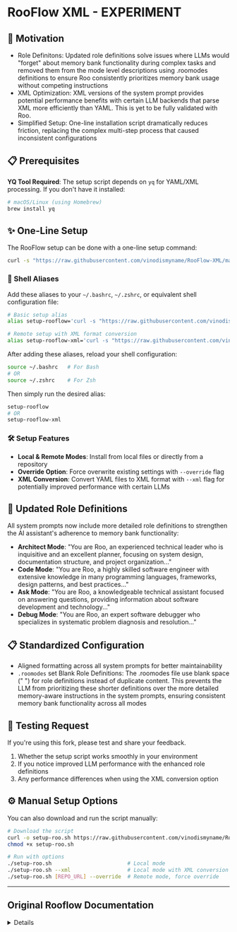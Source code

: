 <!-- ======================= -->
<!-- ROOFLOW XML             -->
<!-- ======================= -->

# RooFlow XML -  **EXPERIMENT**

## 🎯 Motivation

- Role Definitons: Updated role definitions solve issues where LLMs would "forget" about memory bank functionality during complex tasks and removed them from the mode level descriptions using .roomodes definitions to ensure Roo consistently prioritizes memory bank usage without competing instructions
- XML Optimization: XML versions of the system prompt provides potential performance benefits with certain LLM backends that parse XML more efficiently than YAML. This is yet to be fully validated with Roo.
- Simplified Setup: One-line installation script dramatically reduces friction, replacing the complex multi-step process that caused inconsistent configurations

## 📋 Prerequisites

**YQ Tool Required**: The setup script depends on `yq` for YAML/XML processing. If you don't have it installed:

```bash
# macOS/Linux (using Homebrew)
brew install yq
```

## ✨  One-Line Setup

The RooFlow setup can be done with a one-line setup command:

```bash
curl -s "https://raw.githubusercontent.com/vinodismyname/RooFlow-XML/main/config/setup-roo.sh" | bash -s -- "https://github.com/vinodismyname/RooFlow-XML.git" --xml
```

### 🔄  Shell Aliases

Add these aliases to your `~/.bashrc`, `~/.zshrc`, or equivalent shell configuration file:

```bash
# Basic setup alias
alias setup-rooflow='curl -s "https://raw.githubusercontent.com/vinodismyname/RooFlow-XML/main/config/setup-roo.sh" | bash -s -- "https://github.com/vinodismyname/RooFlow-XML.git"'

# Remote setup with XML format conversion
alias setup-rooflow-xml='curl -s "https://raw.githubusercontent.com/vinodismyname/RooFlow-XML/main/config/setup-roo.sh" | bash -s -- "https://github.com/vinodismyname/RooFlow-XML.git" --xml'
```

After adding these aliases, reload your shell configuration:

```bash
source ~/.bashrc   # For Bash
# OR
source ~/.zshrc    # For Zsh
```

Then simply run the desired alias:

```bash
setup-rooflow
# OR
setup-rooflow-xml
```

### 🛠️ Setup Features

- **Local & Remote Modes**: Install from local files or directly from a repository
- **Override Option**: Force overwrite existing settings with `--override` flag
- **XML Conversion**: Convert YAML files to XML format with `--xml` flag for potentially improved performance with certain LLMs

## 🧠 Updated Role Definitions

All system prompts now include more detailed role definitions to strengthen the AI assistant's adherence to memory bank functionality:

- **Architect Mode**: "You are Roo, an experienced technical leader who is inquisitive and an excellent planner, focusing on system design, documentation structure, and project organization..."
- **Code Mode**: "You are Roo, a highly skilled software engineer with extensive knowledge in many programming languages, frameworks, design patterns, and best practices..."
- **Ask Mode**: "You are Roo, a knowledgeable technical assistant focused on answering questions, providing information about software development and technology..."
- **Debug Mode**: "You are Roo, an expert software debugger who specializes in systematic problem diagnosis and resolution..."

## 📋 Standardized Configuration

- Aligned formatting across all system prompts for better maintainability
- `.roomodes` set Blank Role Definitions: The .roomodes file use blank space (" ") for role definitions instead of duplicate content. This prevents the LLM from prioritizing these shorter definitions over the more detailed memory-aware instructions in the system prompts, ensuring consistent memory bank functionality across all modes


## 🧪 Testing Request

If you're using this fork, please test and share your feedback.

1. Whether the setup script works smoothly in your environment
2. If you notice improved LLM performance with the enhanced role definitions
3. Any performance differences when using the XML conversion option

## ⚙️ Manual Setup Options

You can also download and run the script manually:

```bash
# Download the script
curl -o setup-roo.sh https://raw.githubusercontent.com/vinodismyname/RooFlow/main/config/setup-roo.sh
chmod +x setup-roo.sh

# Run with options
./setup-roo.sh                        # Local mode
./setup-roo.sh --xml                  # Local mode with XML conversion
./setup-roo.sh [REPO_URL] --override  # Remote mode, force override
```

---

## Original Rooflow Documentation

<details>

<!-- ======================= -->
<!--  ORIGINAL DOCUMENTATION -->
<!-- ======================= -->

<div align="center">

### ✨MCP server tools✨ 

#### Still working on full MCP functionality in RooFlow modes. If you have issues, there is a global [Default mode](https://github.com/GreatScottyMac/RooFlow/blob/main/config/default-mode/README.md) available which runs with the Roo Code default system prompt. 

<br>
  
### ☢️☢️☢️ Footgun in Use ☢️☢️☢️

<br>

# 🚀 RooFlow 🌊

**Persistent Project Context and Streamlined AI-Assisted Development**

[![Roo Code](https://img.shields.io/badge/VS%20Code-Extension-blue.svg)](https://github.com/RooVetGit/Roo-Code)
[![RooFlow](https://img.shields.io/badge/View%20on-GitHub-lightgrey.svg)](https://github.com/GreatScottyMac/RooFlow)

</div>

## 🎯 Overview

RooFlow enhances AI-assisted development in VS Code by providing **persistent project context** and **optimized mode interactions**, resulting in **reduced token consumption** and a more efficient workflow.  It builds upon the concepts of the Roo Code Memory Bank, but streamlines the process and introduces a more integrated system of modes. RooFlow ensures your AI assistant maintains a deep understanding of your project across sessions, even after interruptions.

### Key Improvements over Roo Code Memory Bank:

*   **Reduced Token Consumption:** Optimized prompts and instructions minimize token usage.
*   **Five Integrated Modes:**  Architect, Code, Test, Debug, and Ask modes work together seamlessly.
*   **Simplified Setup:**  Easier installation and configuration.
*   **Streamlined Real-time Updates:**  More efficient and targeted Memory Bank updates.
*   **Clearer Instructions:**  Improved YAML-based rule files for better readability and maintainability.

### Key Components

```mermaid
flowchart LR
    A["RooFlow"] --> D["Toolkit"]
    A["RooFlow"] --> M["Real-time Updates"]
    D --> C["Mode Rules"]
    B["Memory Bank"] --> E["Product Context"] & N["Active Context"] & F["Decisions"] & G["Progress"]
    C --> H["Architect"] & I["Code"] & J["Ask"] & K["Debug"] & L["Test"]
    M["Real-time Updates"] --> B
```

- 🧠 **Memory Bank**: Persistent storage for project knowledge (automatically managed).
- 💻 **System Prompts**: YAML-based core instructions for each mode (`.roo/system-prompt-[mode]`).
- 🔧 **VS Code Integration**: Seamless development experience within VS Code.
- ⚡ **Real-time Updates**:  Automatic Memory Bank updates triggered by significant events.

## 🚀 Quick Start

   ###  1. Installation

   1.  **Install Roo Code Extension:** Ensure you have the Roo Code extension installed in VS Code.
   2.  **Download [RooFlow Files](https://github.com/GreatScottyMac/RooFlow/tree/main/config):** Download the following files from this repository:
   * [`system-prompt-architect`](https://github.com/GreatScottyMac/RooFlow/blob/main/config/.roo/system-prompt-architect)
   * [`system-prompt-ask`](https://github.com/GreatScottyMac/RooFlow/blob/main/config/.roo/system-prompt-ask)
   * [`system-prompt-code`](https://github.com/GreatScottyMac/RooFlow/blob/main/config/.roo/system-prompt-code)
   * [`system-prompt-debug`](https://github.com/GreatScottyMac/RooFlow/blob/main/config/.roo/system-prompt-debug) 
   * [`system-prompt-test`](https://github.com/GreatScottyMac/RooFlow/blob/main/config/.roo/system-prompt-test)
   * [`.rooignore`](https://github.com/GreatScottyMac/RooFlow/blob/main/config/.rooignore)
   * [`.roomodes`](https://github.com/GreatScottyMac/RooFlow/blob/main/config/.roomodes)
   * [`insert-variables.cmd`](https://github.com/GreatScottyMac/RooFlow/blob/main/config/insert-variables.cmd)For Windows OS
   * [`insert-variables.sh`](https://github.com/GreatScottyMac/RooFlow/blob/main/config/insert-variables.sh)For Unix/Linux/macOS
   3.  **Place Files in Project:**
   *   Create a directory named [`.roo`](https://github.com/GreatScottyMac/RooFlow/tree/main/config/.roo) in your project's root directory.
   *   Place the `system-prompt-[mode]` files inside the [`.roo`](https://github.com/GreatScottyMac/RooFlow/tree/main/config/.roo) directory.
   * Place the [`.rooignore`](https://github.com/GreatScottyMac/RooFlow/blob/main/config/.rooignore) file in the project's root directory. (Or add !memory-bank/ to your existing .rooignore file)
   * Place the [`.roomodes`](https://github.com/GreatScottyMac/RooFlow/blob/main/config/.roomodes) file in the project's root directory (Or add its contents to your existing .roomodes file)
   * Place the appropriate `insert-variables.[sh/cmd]` script for your platform in the project's root directory.

   Your project structure should look like this:

   ```
   project-root
    ├── .roo
    |    ├── system-prompt-architect
    |    ├── system-prompt-ask
    |    ├── system-prompt-code
    |    ├── system-prompt-debug
    |    └── system-prompt-test
    ├── memory-bank (This directory will be created automatically by Roo after your first prompt)
    |    ├── activeContext.md
    |    ├── decisionLog.md
    |    ├── productContext.md
    |    ├── progress.md
    |    └── systemPatterns.md
    ├── .rooignore               
    ├── .roomodes
    └──insert-variables.[sh/cmd]
```
   4. **Run insert-variables script**

   #### For Windows: 
   1. Open Command Prompt or PowerShell
   2. Navigate to your project:
      ```cmd
      cd path\to\your\project
      ```
   3. Run the script:

      From Command Prompt:

      ```cmd
      insert-variables.cmd
      ```

      From Powershell:

      ```powershell
      .\insert-variables.cmd
      ```
      Troubleshooting (Windows)
   * **If you get "access denied" or execution policy errors:**
   1. Open PowerShell as Administrator
   2. Run this command once:
      ```powershell
      Set-ExecutionPolicy RemoteSigned -Scope CurrentUser
      ```
   3. Close Administrator PowerShell
   4. Try running the script again from your project directory
   * **If you see "Error: .roo directory not found", verify your directory structure.**
   * **If using PowerShell 7+, run as:**
      ```powershell
      cmd /c insert-variables.cmd
      ```
   #### For Unix/Linux/macOS
   1. Open Terminal
   2. Navigate to your project:
      ```bash
      cd path/to/your/project
      ```
   3. Make the script executable:
      ```bash
      chmod +x insert-variables.sh
      ```
   4. Run the script:
      ```bash
      ./insert-variables.sh
      ```

      Troubleshooting (Unix/Linux/macOS)
   * **If you see "Permission denied", run:** 
      ```bash
      sudo chmod +x insert-variables.sh
      ```
   * **If you see "Error: .roo directory not found", verify your directory structure**

    
   #### Expected Output
   The script will:
   1. Detect your system configuration
   2. Process each system prompt file
   3. Show "Processing" and "Completed" messages for each file
   4. Display "Done" when finished


   #### Variables Being Replaced
   The script replaces these placeholders with your system-specific values:
   - OS_PLACEHOLDER (e.g., "Windows 10 Pro" or "Ubuntu 22.04")
   - SHELL_PLACEHOLDER (e.g., "cmd" or "bash")
   - HOME_PLACEHOLDER (your home directory)
   - WORKSPACE_PLACEHOLDER (your project directory)
   - GLOBAL_SETTINGS_PLACEHOLDER (Roo Code global settings path)
   - MCP_LOCATION_PLACEHOLDER (Roo Code MCP directory path)
   - MCP_SETTINGS_PLACEHOLDER (Roo Code MCP settings path)

   #### Next Steps
   After running the script:
   1. Verify that `.roo/system-prompt-*` files contain your system paths
   2. Start using VS Code with the Roo Code extension
   3. The Memory Bank will be initialized on first use

   ### 2. Using RooFlow

   1.  **Start a Chat:** Open a new Roo Code chat in your project.
   2.  **Select a Mode:** Choose the appropriate mode (Architect, Code, Test, Debug, Ask) for your task.
   3.  **Interact with Roo:**  Give Roo instructions and ask questions. Roo will automatically use the Memory Bank to maintain context.
   4.  **Memory Bank Initialization:**  If you start a chat in a project *without* a `memory-bank/` directory, Roo will suggest switching to Architect mode and guide you through the initialization process.
   5. **"Update Memory Bank" Command:** At any time, you can type "Update Memory Bank" or "UMB" to force a synchronization of the chat session's information into the Memory Bank. This is useful for ensuring continuity across sessions or before switching modes.

## 📚 Memory Bank Structure

The Memory Bank is a directory named `memory-bank` located in your project's root. It contains several Markdown files that store different aspects of your project's knowledge:

| File                 | Purpose                                                                                                                               |
| -------------------- | ------------------------------------------------------------------------------------------------------------------------------------- |
| `activeContext.md`   | Tracks the current session's context: recent changes, current goals, and open questions/issues.                                       |
| `decisionLog.md`     | Records architectural and implementation decisions, including the context, decision, rationale, and implementation details.        |
| `productContext.md`  | Provides a high-level overview of the project, including its goals, features, and overall architecture.                             |
| `progress.md`        | Tracks the progress of the project, including completed work, current tasks, and next steps.  Uses a task list format.               |
| `systemPatterns.md` | (Optional) Documents recurring patterns and standards used in the project (coding patterns, architectural patterns, testing patterns). |

RooFlow automatically manages these files. You generally don't need to edit them directly, although you can review them to understand the AI's knowledge.

## ✨ Features

### 🧠 Persistent Context

RooFlow remembers project details across sessions, maintaining a consistent understanding of your codebase, design decisions, and progress.

### ⚡ Real-time Updates

The Memory Bank is updated automatically based on significant events within each mode, ensuring that the context is always up-to-date.

### 🤝 Mode Collaboration

The five modes (Architect, Code, Test, Debug, Ask) are designed to work together seamlessly.  They can switch between each other as needed, and they share information through the Memory Bank.

### ⬇️ Reduced Token Consumption

RooFlow is designed to use fewer tokens than previous systems, making it more efficient and cost-effective.

## 📝 UMB Command
The command "Update Memory Bank" or "UMB" can be given at any time to update the memory bank with information from the current chat session.

## Contributing

Contributions to RooFlow are welcome! Please see the [CONTRIBUTING.md](CONTRIBUTING.md) file (you'll need to create this) for guidelines.

## License
  [Apache 2.0](LICENSE)

</details>
